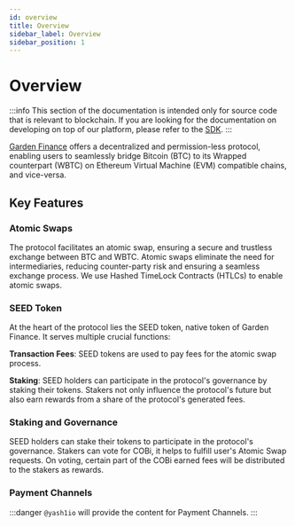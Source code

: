```yaml
---
id: overview
title: Overview
sidebar_label: Overview
sidebar_position: 1
---
```


# Overview

:::info
This section of the documentation is intended only for source code that is relevant to blockchain. If you are looking for the documentation on developing on top of our platform, please refer to the [SDK](/docs/developers/sdk/Sdk.md).
:::

[Garden Finance](https://garden.finance) offers a decentralized and permission-less protocol, enabling users to seamlessly bridge Bitcoin (BTC) to its Wrapped counterpart (WBTC) on Ethereum Virtual Machine (EVM) compatible chains, and vice-versa.

## Key Features

### Atomic Swaps

The protocol facilitates an atomic swap, ensuring a secure and trustless exchange between BTC and WBTC. Atomic swaps eliminate the need for intermediaries, reducing counter-party risk and ensuring a seamless exchange process. We use Hashed TimeLock Contracts (HTLCs) to enable atomic swaps.

### SEED Token

At the heart of the protocol lies the SEED token, native token of Garden Finance. It serves multiple crucial functions:

**Transaction Fees**: SEED tokens are used to pay fees for the atomic swap process.

**Staking**: SEED holders can participate in the protocol's governance by staking their tokens. Stakers not only influence the protocol's future but also earn rewards from a share of the protocol's generated fees.

### Staking and Governance

SEED holders can stake their tokens to participate in the protocol's governance. Stakers can vote for COBi, it helps to fulfill user's Atomic Swap requests. On voting, certain part of the COBi earned fees will be distributed to the stakers as rewards.

### Payment Channels

:::danger
`@yash1io` will provide the content for Payment Channels.
:::
